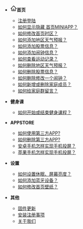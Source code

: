 
- <svg t="1670382115275" class="icon" viewBox="0 0 1024 1024" version="1.1" xmlns="http://www.w3.org/2000/svg" p-id="4753" width="20" height="20"><path d="M946.5 505L560.1 118.8l-25.9-25.9c-12.3-12.2-32.1-12.2-44.4 0L77.5 505c-12.3 12.3-18.9 28.6-18.8 46 0.4 35.2 29.7 63.3 64.9 63.3h42.5V940h691.8V614.3h43.4c17.1 0 33.2-6.7 45.3-18.8 12.1-12.1 18.7-28.2 18.7-45.3 0-17-6.7-33.1-18.8-45.2zM568 868H456V664h112v204z m217.9-325.7V868H632V640c0-22.1-17.9-40-40-40H432c-22.1 0-40 17.9-40 40v228H238.1V542.3h-96l370-369.7 23.1 23.1L882 542.3h-96.1z" p-id="4754"></path></svg>**首页**
	
	- [注册登陆](/register_login.md)
	- [如何显示隐藏 首页MINIAPP？](/show_miniapp.md)
	- [如何修改首页时区？](/timezone.md)
	- [如何添加地区天气预报？](/add_weather.md)
	- [如何添加股票信息？](/add_shares.md)
	- [如何添加闹钟信息？](/add_clock.md)
	- [如何查看运动记录？](/motion_record.md)
	- [如何删除地区天气预报？](/del_weather.md)
	- [如何删除股票信息？](/del_stock.md)
	- [如何删除修改一个闹钟？](/del_clock.md)
	- [如何新增或删除家庭成员？](/family.md)
	- [如何给家庭群留言？](/message.md)	
	
- **健身课**
	- [如何开始或结束健身课程？](/start_course.md)

- **APPSTORE**
	- [如何使用第三方APP?](/open_app.md)
	- [如何删除第三方APP?](/del_app.md)
	- [安卓手机怎样实现手机投屏？](/android_projection.md)
	- [苹果手机怎样实现手机投屏？](/ios_projection.md)

- **设置**
	
	- [如何设置休眠、屏幕亮度？](/sleep.md)
	- [如何添加蓝牙设备？](/bluetooth.md)
	- [如何修改首页壁纸？](/wallpaper.md)
	
- **其他**
	
	- [固件更新](/update.md)
	- [安装注册事项](/install_tips.md)
	- [关于我们](/about.md)